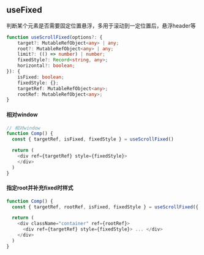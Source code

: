 ## useFixed

判断某个元素是否需要固定位置悬浮，多用于滚动到一定位置后，悬浮header等

```typescript
function useScrollFixed(options?: {
    target?: MutableRefObject<any> | any;
    root?: MutableRefObject<any> | any;
    limit?: (() => number) | number;
    fixedStyle?: Record<string, any>;
    horizontal?: boolean;
}): {
    isFixed: boolean;
    fixedStyle: {};
    targetRef: MutableRefObject<any>;
    rootRef: MutableRefObject<any>;
}
```
#### 相对window
```javascript
// 相对window
function Comp() {
  const { targetRef, isFixed, fixedStyle } = useScrollFixed()

  return (
    <div ref={targetRef} style={fixedStyle}>
    </div>
  )
}
```

#### 指定root并补充fixed时样式
```javascript
function Comp() {
  const { targetRef, rootRef, isFixed, fixedStyle } = useScrollFixed({ limit: 90, fixedStyle: { top: 16 }})

  return (
    <div className="container" ref={rootRef}>
      <div ref={targetRef} style={fixedStyle}> ... </div>
    </div>
  )
}
```